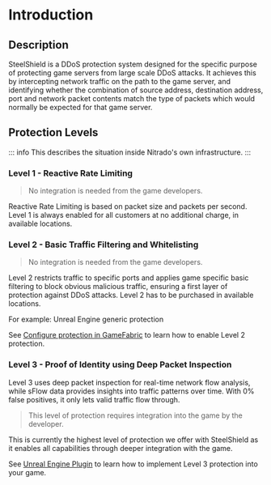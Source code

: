 # Introduction

## Description

SteelShield is a DDoS protection system designed for the specific purpose of protecting game servers from large scale DDoS
attacks. It achieves this by intercepting network traffic on the path to the game server, and identifying whether the
combination of source address, destination address, port and network packet contents match the type of packets which
would normally be expected for that game server.

## Protection Levels

::: info
This describes the situation inside Nitrado's own infrastructure.
:::

### Level 1 - Reactive Rate Limiting

> No integration is needed from the game developers.

Reactive Rate Limiting is based on packet size and packets per second. Level 1 is always enabled for all customers at no additional charge, in available locations.

### Level 2 - Basic Traffic Filtering and Whitelisting

> No integration is needed from the game developers.

Level 2 restricts traffic to specific ports and applies game specific basic filtering to block obvious malicious traffic, ensuring a first layer of protection against DDoS attacks. Level 2 has to be purchased in available locations.

For example: Unreal Engine generic protection


See [Configure protection in GameFabric](/steelshield/gamefabric/gamefabric) to learn how to enable Level 2 protection.

### Level 3 - Proof of Identity using Deep Packet Inspection
Level 3 uses deep packet inspection for real-time network flow analysis, while sFlow data provides insights into traffic patterns over time. With 0% false positives, it only lets valid traffic flow through.
> This level of protection requires integration into the game by the developer.


This is currently the highest level of protection we offer with SteelShield as it enables all capabilities through deeper integration with the game.

See [Unreal Engine Plugin](/steelshield/unreal-engine-plugin/using-the-plugin) to learn how to implement Level 3 protection into your game.
